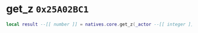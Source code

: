 # get_z `0x25A02BC1`

```lua
local result --[[ number ]] = natives.core.get_z(_actor --[[ integer ]])
```